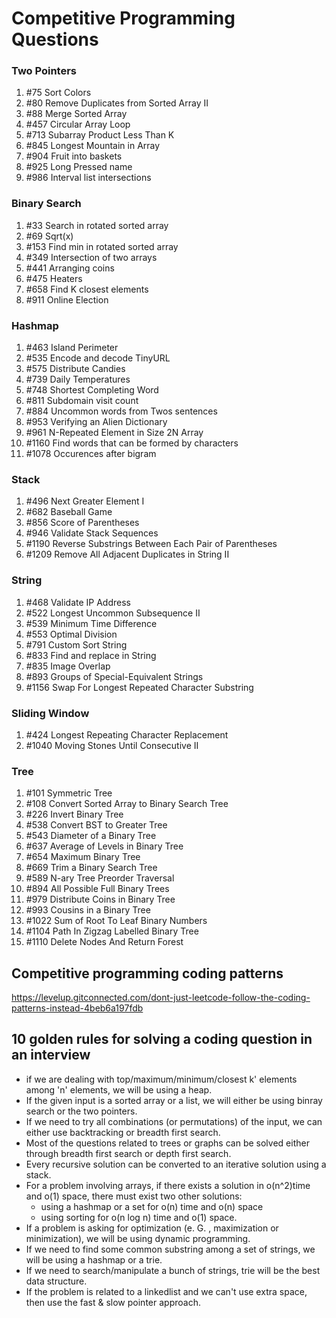 # Competitive Programming Questions

### Two Pointers

1. #75 Sort Colors
2. #80 Remove Duplicates from Sorted Array II
3. #88 Merge Sorted Array
4. #457 Circular Array Loop
5. #713 Subarray Product Less Than K
6. #845 Longest Mountain in Array
7. #904 Fruit into baskets
8. #925 Long Pressed name
9. #986 Interval list intersections

### Binary Search

1. #33 Search in rotated sorted array
2. #69 Sqrt(x)
3. #153 Find min in rotated sorted array
4. #349 Intersection of two arrays
5. #441 Arranging coins
6. #475 Heaters
7. #658 Find K closest elements
8. #911 Online Election

### Hashmap

1. #463 Island Perimeter
2. #535 Encode and decode TinyURL
3. #575 Distribute Candies
4. #739 Daily Temperatures
5. #748 Shortest Completing Word
6. #811 Subdomain visit count
7. #884 Uncommon words from Twos sentences
8. #953 Verifying an Alien Dictionary
9. #961 N-Repeated Element in Size 2N Array
10. #1160 Find words that can be formed by characters
11. #1078 Occurences after bigram

### Stack

1. #496 Next Greater Element I
2. #682 Baseball Game
3. #856 Score of Parentheses
4. #946 Validate Stack Sequences
5. #1190 Reverse Substrings Between Each Pair of Parentheses
6. #1209 Remove All Adjacent Duplicates in String II

### String

1. #468 Validate IP Address
2. #522 Longest Uncommon Subsequence II
3. #539 Minimum Time Difference
4. #553 Optimal Division
5. #791 Custom Sort String
6. #833 Find and replace in String
7. #835 Image Overlap
8. #893 Groups of Special-Equivalent Strings
9. #1156 Swap For Longest Repeated Character Substring

### Sliding Window

1. #424 Longest Repeating Character Replacement
2. #1040 Moving Stones Until Consecutive II

### Tree

1. #101 Symmetric Tree
2. #108 Convert Sorted Array to Binary Search Tree
3. #226 Invert Binary Tree
4. #538 Convert BST to Greater Tree
5. #543 Diameter of a Binary Tree
6. #637 Average of Levels in Binary Tree
7. #654 Maximum Binary Tree
8. #669 Trim a Binary Search Tree
9. #589 N-ary Tree Preorder Traversal
10. #894 All Possible Full Binary Trees
11. #979 Distribute Coins in Binary Tree
12. #993 Cousins in a Binary Tree
13. #1022 Sum of Root To Leaf Binary Numbers
14. #1104 Path In Zigzag Labelled Binary Tree
15. #1110 Delete Nodes And Return Forest

## Competitive programming coding patterns

<https://levelup.gitconnected.com/dont-just-leetcode-follow-the-coding-patterns-instead-4beb6a197fdb>

## 10 golden rules for solving a coding question in an interview

- if we are dealing with top/maximum/minimum/closest k' elements among 'n' elements, we will be using a heap.
- If the given input is a sorted array or a list, we will either be using binray search or the two pointers.
- If we need to try all combinations (or permutations) of the input, we can either use backtracking or breadth first search.
- Most of the questions related to trees or graphs can be solved either through breadth first search or depth first search.
- Every recursive solution can be converted to an iterative solution using a stack.
- For a problem involving arrays, if there exists a solution in o(n^2)time and o(1) space, there must exist two other solutions:
  - using a hashmap or a set for o(n) time and o(n) space
  - using sorting for o(n log n) time and o(1) space.
- If a problem is asking for optimization (e. G. , maximization or minimization), we will be using dynamic programming.
- If we need to find some common substring among a set of strings, we will be using a hashmap or a trie.
- If we need to search/manipulate a bunch of strings, trie will be the best data structure.
- If the problem is related to a linkedlist and we can't use extra space, then use the fast & slow pointer approach.
